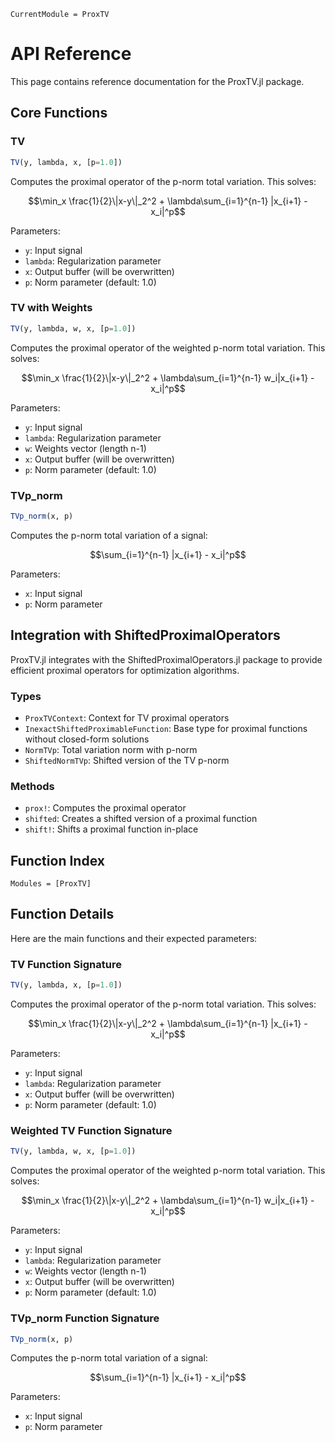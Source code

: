 ```@meta
CurrentModule = ProxTV
```

# API Reference

This page contains reference documentation for the ProxTV.jl package.

## Core Functions

### TV

```julia
TV(y, lambda, x, [p=1.0])
```

Computes the proximal operator of the p-norm total variation. This solves:

$$\min_x \frac{1}{2}\|x-y\|_2^2 + \lambda\sum_{i=1}^{n-1} |x_{i+1} - x_i|^p$$

Parameters:

- `y`: Input signal
- `lambda`: Regularization parameter
- `x`: Output buffer (will be overwritten)
- `p`: Norm parameter (default: 1.0)

### TV with Weights

```julia
TV(y, lambda, w, x, [p=1.0])
```

Computes the proximal operator of the weighted p-norm total variation. This solves:

$$\min_x \frac{1}{2}\|x-y\|_2^2 + \lambda\sum_{i=1}^{n-1} w_i|x_{i+1} - x_i|^p$$

Parameters:

- `y`: Input signal
- `lambda`: Regularization parameter
- `w`: Weights vector (length n-1)
- `x`: Output buffer (will be overwritten)
- `p`: Norm parameter (default: 1.0)

### TVp_norm

```julia
TVp_norm(x, p)
```

Computes the p-norm total variation of a signal:

$$\sum_{i=1}^{n-1} |x_{i+1} - x_i|^p$$

Parameters:

- `x`: Input signal
- `p`: Norm parameter

## Integration with ShiftedProximalOperators

ProxTV.jl integrates with the ShiftedProximalOperators.jl package to provide efficient proximal operators for optimization algorithms.

### Types

- `ProxTVContext`: Context for TV proximal operators
- `InexactShiftedProximableFunction`: Base type for proximal functions without closed-form solutions
- `NormTVp`: Total variation norm with p-norm
- `ShiftedNormTVp`: Shifted version of the TV p-norm

### Methods

- `prox!`: Computes the proximal operator
- `shifted`: Creates a shifted version of a proximal function
- `shift!`: Shifts a proximal function in-place

## Function Index

```@index
Modules = [ProxTV]
```

## Function Details

Here are the main functions and their expected parameters:

### TV Function Signature

```julia
TV(y, lambda, x, [p=1.0])
```

Computes the proximal operator of the p-norm total variation. This solves:

$$\min_x \frac{1}{2}\|x-y\|_2^2 + \lambda\sum_{i=1}^{n-1} |x_{i+1} - x_i|^p$$

Parameters:

- `y`: Input signal
- `lambda`: Regularization parameter
- `x`: Output buffer (will be overwritten)
- `p`: Norm parameter (default: 1.0)

### Weighted TV Function Signature

```julia
TV(y, lambda, w, x, [p=1.0])
```

Computes the proximal operator of the weighted p-norm total variation. This solves:

$$\min_x \frac{1}{2}\|x-y\|_2^2 + \lambda\sum_{i=1}^{n-1} w_i|x_{i+1} - x_i|^p$$

Parameters:

- `y`: Input signal
- `lambda`: Regularization parameter
- `w`: Weights vector (length n-1)
- `x`: Output buffer (will be overwritten)
- `p`: Norm parameter (default: 1.0)

### TVp_norm Function Signature

```julia
TVp_norm(x, p)
```

Computes the p-norm total variation of a signal:

$$\sum_{i=1}^{n-1} |x_{i+1} - x_i|^p$$

Parameters:

- `x`: Input signal
- `p`: Norm parameter

